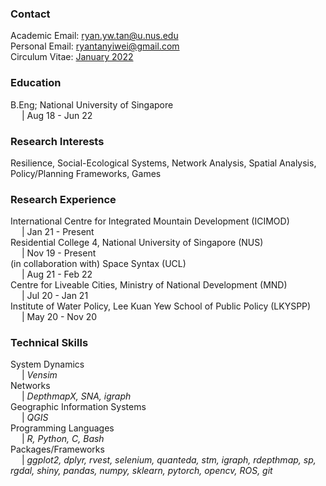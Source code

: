 ### Contact
Academic Email: ryan.yw.tan@u.nus.edu
<br>Personal Email: ryantanyiwei@gmail.com
<br>Circulum Vitae: [January 2022](https://github.com/RyanTanYiWei/ryantanyiwei.github.io/raw/main/Resume%20(Ryan%20Tan%20Yi%20Wei)_21-1.pdf)

### Education

B.Eng; National University of Singapore
<br>&emsp; | Aug 18 - Jun 22

### Research Interests
Resilience, Social-Ecological Systems, Network Analysis, Spatial Analysis, Policy/Planning Frameworks, Games 

### Research Experience
International Centre for Integrated Mountain Development (ICIMOD)<br>&emsp; | Jan 21 - Present<br>
Residential College 4, National University of Singapore (NUS)<br>&emsp; | Nov 19 - Present<br>
(in collaboration with) Space Syntax (UCL)<br>&emsp; | Aug 21 - Feb 22<br>
Centre for Liveable Cities, Ministry of National Development (MND)<br>&emsp; | Jul 20 - Jan 21<br>
Institute of Water Policy, Lee Kuan Yew School of Public Policy (LKYSPP)<br>&emsp; | May 20 - Nov 20<br>

### Technical Skills
System Dynamics<br>&emsp; | <i>Vensim</i><br>
Networks<br>&emsp; | <i>DepthmapX, SNA, igraph</i><br>
Geographic Information Systems<br>&emsp; | <i>QGIS</i><br>
Programming Languages<br>&emsp; | <i>R, Python, C, Bash</i><br>
Packages/Frameworks<br>&emsp; | <i>ggplot2, dplyr, rvest, selenium, quanteda, stm, igraph, rdepthmap, sp, rgdal, shiny, pandas, numpy, sklearn, pytorch, opencv, ROS, git</i><br>
